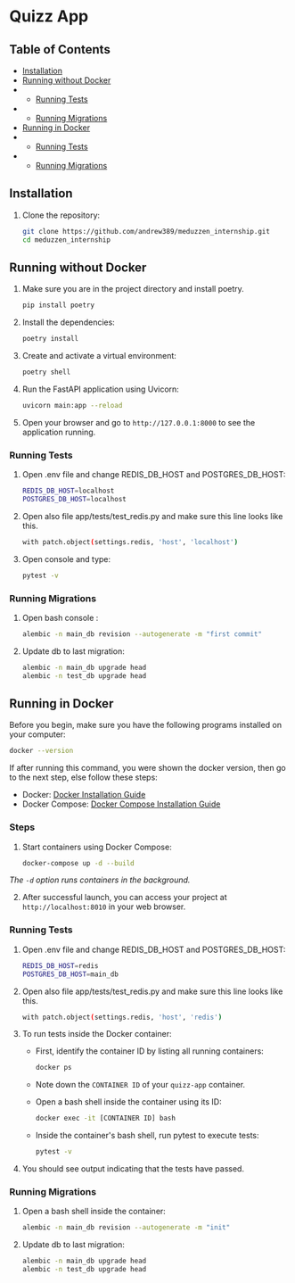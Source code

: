 # Quizz App

## Table of Contents

- [Installation](#installation)
- [Running without Docker](#starting-the-application)
-
    - [Running Tests](#running-tests)
-
    - [Running Migrations](#running-migrations)
- [Running in Docker](#running-in-docker)
-
    - [Running Tests](#running-tests)
-
    - [Running Migrations](#running-migrations)

## Installation

1. Clone the repository:

    ```bash
    git clone https://github.com/andrew389/meduzzen_internship.git
    cd meduzzen_internship
    ```

## Running without Docker

1. Make sure you are in the project directory and install poetry.
    ```bash
    pip install poetry
    ```
2. Install the dependencies:

    ```bash
    poetry install
    ```

3. Create and activate a virtual environment:

    ```bash
    poetry shell
    ```

4. Run the FastAPI application using Uvicorn:

    ```bash
    uvicorn main:app --reload
    ```

5. Open your browser and go to `http://127.0.0.1:8000` to see the application running.

### Running Tests

1. Open .env file and change REDIS_DB_HOST and POSTGRES_DB_HOST:

    ```bash
    REDIS_DB_HOST=localhost
    POSTGRES_DB_HOST=localhost
    ```

2. Open also file app/tests/test_redis.py and make sure this line looks like this.
    ```bash
    with patch.object(settings.redis, 'host', 'localhost')
    ```
3. Open console and type:
    ```bash
    pytest -v
    ```

### Running Migrations

1. Open bash console :

    ```bash
    alembic -n main_db revision --autogenerate -m "first commit"
    ```

2. Update db to last migration:

    ```bash
    alembic -n main_db upgrade head
    alembic -n test_db upgrade head
    ```

## Running in Docker

Before you begin, make sure you have the following programs installed on your computer:

```bash
docker --version
```

If after running this command, you were shown the docker version, then go to the next step, else follow these steps:

- Docker: [Docker Installation Guide](https://docs.docker.com/get-docker/)
- Docker Compose: [Docker Compose Installation Guide](https://docs.docker.com/compose/install/)

### Steps

1. Start containers using Docker Compose:

    ```bash
    docker-compose up -d --build
    ```

 _The `-d` option runs containers in the background._

2. After successful launch, you can access your project at `http://localhost:8010` in your web browser.

### Running Tests
1. Open .env file and change REDIS_DB_HOST and POSTGRES_DB_HOST:

    ```bash
    REDIS_DB_HOST=redis
    POSTGRES_DB_HOST=main_db
    ```

2. Open also file app/tests/test_redis.py and make sure this line looks like this.
    ```bash
    with patch.object(settings.redis, 'host', 'redis')
    ```
3. To run tests inside the Docker container:
    - First, identify the container ID by listing all running containers:

        ```bash
        docker ps
        ```

    - Note down the `CONTAINER ID` of your `quizz-app` container.

    - Open a bash shell inside the container using its ID:

        ```bash
        docker exec -it [CONTAINER ID] bash
        ```

    - Inside the container's bash shell, run pytest to execute tests:

        ```bash
        pytest -v
        ```


4. You should see output indicating that the tests have passed.

### Running Migrations

1. Open a bash shell inside the container:

    ```bash
    alembic -n main_db revision --autogenerate -m "init"
    ```

2. Update db to last migration:

    ```bash
    alembic -n main_db upgrade head
    alembic -n test_db upgrade head
    ```
